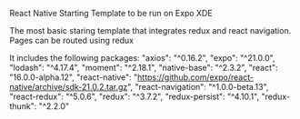 React Native Starting Template to be run on Expo XDE

The most basic staring template that integrates redux and react navigation. Pages can be routed using redux 

It includes the following packages:
    "axios": "^0.16.2",
    "expo": "^21.0.0",
    "lodash": "^4.17.4",
    "moment": "^2.18.1",
    "native-base": "^2.3.2",
    "react": "16.0.0-alpha.12",
    "react-native": "https://github.com/expo/react-native/archive/sdk-21.0.2.tar.gz",
    "react-navigation": "^1.0.0-beta.13",
    "react-redux": "^5.0.6",
    "redux": "^3.7.2",
    "redux-persist": "^4.10.1",
    "redux-thunk": "^2.2.0"

